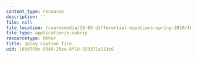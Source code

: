 ```yaml
---
content_type: resource
description: ''
file: null
file_location: /coursemedia/18-03-differential-equations-spring-2010/165d759c934925ae8f10323371a113c6_EQJBp6Ym-6A.srt
file_type: application/x-subrip
resourcetype: Other
title: 3play caption file
uid: 165d759c-9349-25ae-8f10-323371a113c6
---
```

